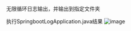 无限循环日志输出，并输出到指定文件夹

执行SpringbootLogApplication.java结果
![image](https://user-images.githubusercontent.com/30641856/82725761-d0b8d380-9d11-11ea-9a9d-91a675b0c769.png)
